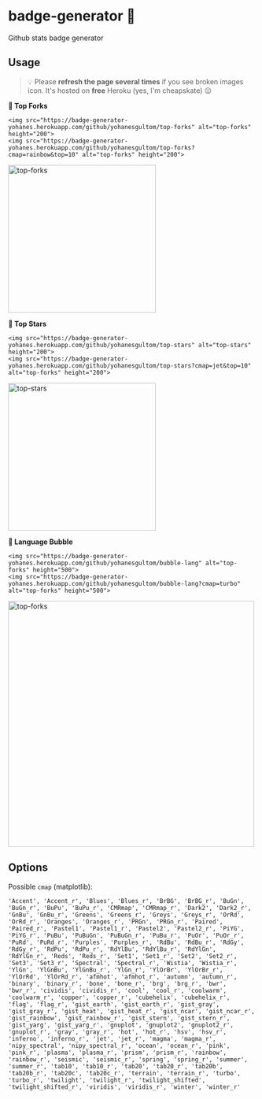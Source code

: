 # badge-generator 🔰

Github stats badge generator 

## Usage

> 💡 Please **refresh the page several times** if you see broken images icon. It's hosted on **free** Heroku (yes, I'm cheapskate) 😉

**🍴 Top Forks**

```
<img src="https://badge-generator-yohanes.herokuapp.com/github/yohanesgultom/top-forks" alt="top-forks" height="200">
<img src="https://badge-generator-yohanes.herokuapp.com/github/yohanesgultom/top-forks?cmap=rainbow&top=10" alt="top-forks" height="200">
```

<img src="https://badge-generator-yohanes.herokuapp.com/github/yohanesgultom/top-forks?cmap=rainbow" alt="top-forks" height="300">

**🌟 Top Stars**

```
<img src="https://badge-generator-yohanes.herokuapp.com/github/yohanesgultom/top-stars" alt="top-stars" height="200">
<img src="https://badge-generator-yohanes.herokuapp.com/github/yohanesgultom/top-stars?cmap=jet&top=10" alt="top-forks" height="200">
```

<img src="https://badge-generator-yohanes.herokuapp.com/github/yohanesgultom/top-stars?cmap=jet" alt="top-stars" height="300">

 **💭 Language Bubble**

```
<img src="https://badge-generator-yohanes.herokuapp.com/github/yohanesgultom/bubble-lang" alt="top-forks" height="500">
<img src="https://badge-generator-yohanes.herokuapp.com/github/yohanesgultom/bubble-lang?cmap=turbo" alt="top-forks" height="500">
```

<img src="https://badge-generator-yohanes.herokuapp.com/github/yohanesgultom/bubble-lang?cmap=turbo" alt="top-forks" height="500">

## Options

Possible `cmap` (matplotlib):

```
'Accent', 'Accent_r', 'Blues', 'Blues_r', 'BrBG', 'BrBG_r', 'BuGn', 'BuGn_r', 'BuPu', 'BuPu_r', 'CMRmap', 'CMRmap_r', 'Dark2', 'Dark2_r', 'GnBu', 'GnBu_r', 'Greens', 'Greens_r', 'Greys', 'Greys_r', 'OrRd', 'OrRd_r', 'Oranges', 'Oranges_r', 'PRGn', 'PRGn_r', 'Paired', 'Paired_r', 'Pastel1', 'Pastel1_r', 'Pastel2', 'Pastel2_r', 'PiYG', 'PiYG_r', 'PuBu', 'PuBuGn', 'PuBuGn_r', 'PuBu_r', 'PuOr', 'PuOr_r', 'PuRd', 'PuRd_r', 'Purples', 'Purples_r', 'RdBu', 'RdBu_r', 'RdGy', 'RdGy_r', 'RdPu', 'RdPu_r', 'RdYlBu', 'RdYlBu_r', 'RdYlGn', 'RdYlGn_r', 'Reds', 'Reds_r', 'Set1', 'Set1_r', 'Set2', 'Set2_r', 'Set3', 'Set3_r', 'Spectral', 'Spectral_r', 'Wistia', 'Wistia_r', 'YlGn', 'YlGnBu', 'YlGnBu_r', 'YlGn_r', 'YlOrBr', 'YlOrBr_r', 'YlOrRd', 'YlOrRd_r', 'afmhot', 'afmhot_r', 'autumn', 'autumn_r', 'binary', 'binary_r', 'bone', 'bone_r', 'brg', 'brg_r', 'bwr', 'bwr_r', 'cividis', 'cividis_r', 'cool', 'cool_r', 'coolwarm', 'coolwarm_r', 'copper', 'copper_r', 'cubehelix', 'cubehelix_r', 'flag', 'flag_r', 'gist_earth', 'gist_earth_r', 'gist_gray', 'gist_gray_r', 'gist_heat', 'gist_heat_r', 'gist_ncar', 'gist_ncar_r', 'gist_rainbow', 'gist_rainbow_r', 'gist_stern', 'gist_stern_r', 'gist_yarg', 'gist_yarg_r', 'gnuplot', 'gnuplot2', 'gnuplot2_r', 'gnuplot_r', 'gray', 'gray_r', 'hot', 'hot_r', 'hsv', 'hsv_r', 'inferno', 'inferno_r', 'jet', 'jet_r', 'magma', 'magma_r', 'nipy_spectral', 'nipy_spectral_r', 'ocean', 'ocean_r', 'pink', 'pink_r', 'plasma', 'plasma_r', 'prism', 'prism_r', 'rainbow', 'rainbow_r', 'seismic', 'seismic_r', 'spring', 'spring_r', 'summer', 'summer_r', 'tab10', 'tab10_r', 'tab20', 'tab20_r', 'tab20b', 'tab20b_r', 'tab20c', 'tab20c_r', 'terrain', 'terrain_r', 'turbo', 'turbo_r', 'twilight', 'twilight_r', 'twilight_shifted', 'twilight_shifted_r', 'viridis', 'viridis_r', 'winter', 'winter_r'
```
